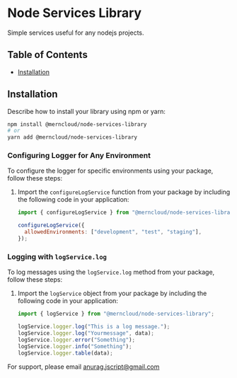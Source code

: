 # Node Services Library

Simple services useful for any nodejs projects.

## Table of Contents

- [Installation](#installation)

## Installation

Describe how to install your library using npm or yarn:

```bash
npm install @merncloud/node-services-library
# or
yarn add @merncloud/node-services-library

```

### Configuring Logger for Any Environment

To configure the logger for specific environments using your package, follow these steps:

1. Import the `configureLogService` function from your package by including the following code in your application:

   ```javascript
   import { configureLogService } from "@merncloud/node-services-library";

   configureLogService({
     allowedEnvironments: ["development", "test", "staging"],
   });
   ```

### Logging with `logService.log`

To log messages using the `logService.log` method from your package, follow these steps:

1. Import the `logService` object from your package by including the following code in your application:

   ```javascript
   import { logService } from "@merncloud/node-services-library";

   logService.logger.log("This is a log message.");
   logService.logger.log("Yourmessage", data);
   logService.logger.error("Something");
   logService.logger.info("Something");
   logService.logger.table(data);
   ```

For support, please email [anurag.jscript@gmail.com](mailto:anurag.jscript@gmail.com)
